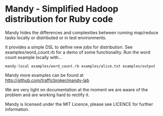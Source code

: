 Mandy - Simplified Hadoop distribution for Ruby code
====================================================

Mandy hides the differences and complexities between running map/reduce tasks locally or distributed or in test environments.

It provides a simple DSL to define new jobs for distribution. See examples/word_count.rb for a demo of some functionality.
Run the word count example locally with...

    mandy-local examples/word_count.rb examples/alice.txt examples/output

Mandy more examples can be found at http://github.com/trafficbroker/mandy-lab

We are very light on documentation at the moment we are aware of the problem and are working hard to rectify it.

Mandy is licensed under the MIT Licence, please see LICENCE for further information.